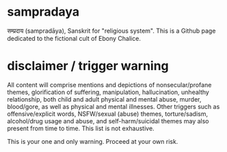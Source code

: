 # sampradaya
सम्प्रदाय (sampradāya), Sanskrit for "religious system". This is a Github page dedicated to the fictional cult of Ebony Chalice.

# disclaimer / trigger warning
All content will comprise mentions and depictions of nonsecular/profane themes, glorification of suffering, manipulation, hallucination, unhealthy relationship, both child and adult physical and mental abuse, murder, blood/gore, as well as physical and mental illnesses. Other triggers such as offensive/explicit words, NSFW/sexual (abuse) themes, torture/sadism, alcohol/drug usage and abuse, and self-harm/suicidal themes may also present from time to time. This list is not exhaustive.

This is your one and only warning. Proceed at your own risk.
